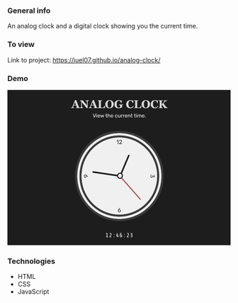 ### General info

An analog clock and a digital clock showing you the current time.

### To view

Link to project: https://juel07.github.io/analog-clock/

### Demo

<img src="/analog-clock-demo.gif" height="350px" alt="demo gif"/>

### Technologies

- HTML
- CSS
- JavaScript
